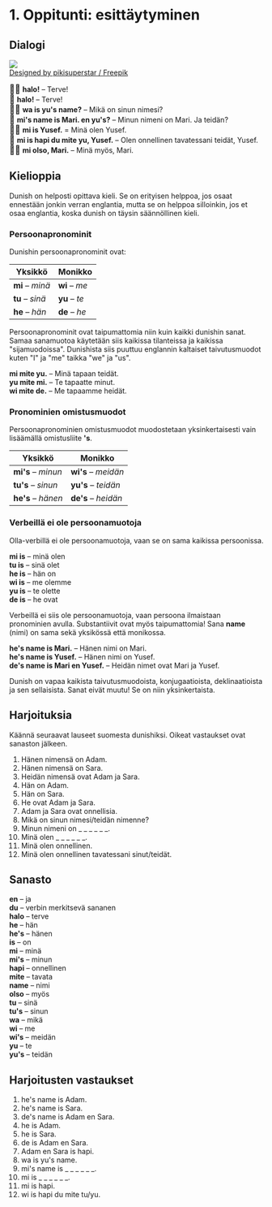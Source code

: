 # 1. Oppitunti: esittäytyminen

## Dialogi

![](http://www.pandunia.info/dunish/grafe/Freepik_halo.png)  
[Designed by pikisuperstar / Freepik](http://www.freepik.com)

<big>👨🏾</big>
**halo!**
– Terve!  
<big>👩</big>
**halo!**
– Terve!  
<big>👨🏾</big>
**wa is yu's name?**
– Mikä on sinun nimesi?  
<big>👩</big>
**mi's name is Mari. en yu's?**
– Minun nimeni on Mari. Ja teidän?  
<big>👨🏾</big>
**mi is Yusef.**
= Minä olen Yusef.  
<big>👩</big>
**mi is hapi du mite yu, Yusef.**
– Olen onnellinen tavatessani teidät, Yusef.  
<big>👨🏾</big>
**mi olso, Mari.**
– Minä myös, Mari.


## Kielioppia

Dunish on helposti opittava kieli.
Se on erityisen helppoa, jos osaat ennestään jonkin verran englantia,
mutta se on helppoa silloinkin, jos et osaa englantia,
koska dunish on täysin säännöllinen kieli.

### Persoonapronominit

Dunishin persoonapronominit ovat:

| Yksikkö                    | Monikko                    |
|----------------------------|----------------------------|
| **mi** – _minä_            | **wi** – _me_              |
| **tu** – _sinä_            | **yu** – _te_              |
| **he** – _hän_             | **de** – _he_              |

Persoonapronominit ovat taipumattomia niin kuin kaikki dunishin sanat.
Samaa sanamuotoa käytetään siis kaikissa tilanteissa ja kaikissa "sijamuodoissa".
Dunishista siis puuttuu englannin kaltaiset taivutusmuodot kuten "I" ja "me" taikka "we" ja "us".

**mi mite yu.**
– Minä tapaan teidät.  
**yu mite mi.**
– Te tapaatte minut.  
**wi mite de.**
– Me tapaamme heidät.

### Pronominien omistusmuodot

Persoonapronominien omistusmuodot muodostetaan yksinkertaisesti vain lisäämällä omistusliite **'s**.

| Yksikkö                    | Monikko                    |
|----------------------------|----------------------------|
| **mi's** – _minun_         | **wi's** – _meidän_        |
| **tu's** – _sinun_         | **yu's** – _teidän_        |
| **he's** – _hänen_         | **de's** – _heidän_        |

### Verbeillä ei ole persoonamuotoja

Olla-verbillä ei ole persoonamuotoja, vaan se on sama kaikissa persoonissa.

**mi is**
– minä olen  
**tu is**
– sinä olet  
**he is**
– hän on  
**wi is**
– me olemme  
**yu is**
– te olette  
**de is**
– he ovat

Verbeillä ei siis ole persoonamuotoja, vaan persoona ilmaistaan pronominien avulla.
Substantiivit ovat myös taipumattomia!
Sana **name** (nimi) on sama sekä yksikössä että monikossa.

**he's name is Mari.**
– Hänen nimi on Mari.  
**he's name is Yusef.**
– Hänen nimi on Yusef.  
**de's name is Mari en Yusef.**
– Heidän nimet ovat Mari ja Yusef.

Dunish on vapaa kaikista taivutusmuodoista, konjugaatioista, deklinaatioista ja sen sellaisista.
Sanat eivät muutu!
Se on niin yksinkertaista.


## Harjoituksia

Käännä seuraavat lauseet suomesta dunishiksi.
Oikeat vastaukset ovat sanaston jälkeen.

1. Hänen nimensä on Adam.
2. Hänen nimensä on Sara.
3. Heidän nimensä ovat Adam ja Sara.
4. Hän on Adam.
5. Hän on Sara.
6. He ovat Adam ja Sara.
7. Adam ja Sara ovat onnellisia.
8. Mikä on sinun nimesi/teidän nimenne?
9. Minun nimeni on _ _ _ _ _ _.
10. Minä olen _ _ _ _ _ _.
11. Minä olen onnellinen.
12. Minä olen onnellinen tavatessani sinut/teidät.


## Sanasto

**en**
– ja  
**du**
– verbin merkitsevä sananen  
**halo**
– terve  
**he**
– hän  
**he's**
– hänen  
**is**
– on  
**mi**
– minä  
**mi's**
– minun  
**hapi**
– onnellinen  
**mite**
– tavata  
**name**
– nimi  
**olso**
– myös  
**tu**
– sinä  
**tu's**
– sinun  
**wa**
– mikä  
**wi**
– me  
**wi's**
– meidän  
**yu**
– te  
**yu's**
– teidän  

## Harjoitusten vastaukset

1. he's name is Adam.
2. he's name is Sara.
3. de's name is Adam en Sara.
4. he is Adam.
5. he is Sara.
6. de is Adam en Sara.
7. Adam en Sara is hapi.
8. wa is yu's name.
9. mi's name is _ _ _ _ _ _.
10. mi is _ _ _ _ _ _.
11. mi is hapi.
12. wi is hapi du mite tu/yu.

